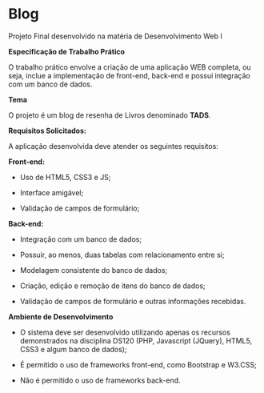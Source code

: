 # Blog
Projeto Final desenvolvido na matéria de Desenvolvimento Web I

**Especificação de Trabalho Prático**

O trabalho prático envolve a criação de uma aplicação WEB completa, ou seja, inclue a implementação de front-end, back-end e possui integração com um banco de dados.

**Tema**

O projeto é um blog de resenha de Livros denominado **TADS**.

**Requisitos Solicitados:**


A aplicação desenvolvida deve atender os seguintes requisitos:

**Front-end:**

  - Uso de HTML5, CSS3 e JS;
  
  - Interface amigável;
  
  - Validação de campos de formulário;

**Back-end:**

  - Integração com um banco de dados;
  
  - Possuir, ao menos, duas tabelas com relacionamento entre si;
  
  - Modelagem consistente do banco de dados;
  
  - Criação, edição e remoção de itens do banco de dados;
  
  - Validação de campos de formulário e outras informações recebidas.
  
  **Ambiente de Desenvolvimento**

- O sistema deve ser desenvolvido utilizando apenas os recursos demonstrados na disciplina DS120 (PHP, Javascript (JQuery), HTML5, CSS3 e algum banco de dados);

- É permitido o uso de frameworks front-end, como Bootstrap e W3.CSS;

- Não é permitido o uso de frameworks back-end.
